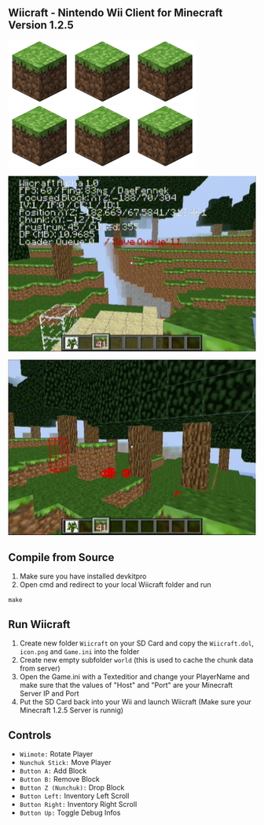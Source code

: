 ## Wiicraft - Nintendo Wii Client for Minecraft Version 1.2.5
![Wiicraft Icon](/icon.png)![Wiicraft Icon](/icon.png)![Wiicraft Icon](/icon.png)![Wiicraft Icon](/icon.png)![Wiicraft Icon](/icon.png)![Wiicraft Icon](/icon.png)   

![Wiicraft Icon1](/ingame_wiicraft1.PNG)

![Wiicraft Icon2](/ingame_wiicraft2.PNG)

## Compile from Source
1. Make sure you have installed devkitpro 
2. Open cmd and redirect to your local Wiicraft folder and run
```
make 
```
## Run Wiicraft
1. Create new folder ```Wiicraft``` on your SD Card and copy the ```Wiicraft.dol```, ```icon.png``` and ```Game.ini``` into the folder
2. Create new empty subfolder ```world``` (this is used to cache the chunk data from server)
3. Open the Game.ini with a Texteditior and change your PlayerName and make sure that the values of "Host" and "Port" are your Minecraft Server IP and Port
4. Put the SD Card back into your Wii and launch Wiicraft (Make sure your Minecraft 1.2.5 Server is runnig)

## Controls
- ```Wiimote:``` Rotate Player
- ```Nunchuk Stick:``` Move Player
- ```Button A:``` Add Block
- ```Button B:``` Remove Block
- ```Button Z (Nunchuk):``` Drop Block
- ```Button Left:``` Inventory Left Scroll
- ```Button Right:``` Inventory Right Scroll 
- ```Button Up:``` Toggle Debug Infos

